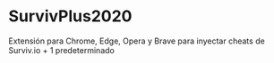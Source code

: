 # SurvivPlus2020
Extensión para Chrome, Edge, Opera y Brave para inyectar cheats de Surviv.io + 1 predeterminado
